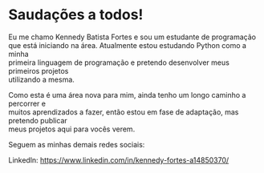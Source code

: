 # Saudações a todos!

Eu me chamo Kennedy Batista Fortes e sou um estudante de programação<br>
que está iniciando na área. Atualmente estou estudando Python como a minha<br>
primeira linguagem de programação e pretendo desenvolver meus primeiros projetos<br>
utilizando a mesma. 

Como esta é uma área nova para mim, ainda tenho um longo caminho a percorrer e<br>
muitos aprendizados a fazer, então estou em fase de adaptação, mas pretendo publicar<br>
meus projetos aqui para vocês verem. 

Seguem as minhas demais redes sociais:<br>

Linkedln: https://www.linkedin.com/in/kennedy-fortes-a14850370/ 
